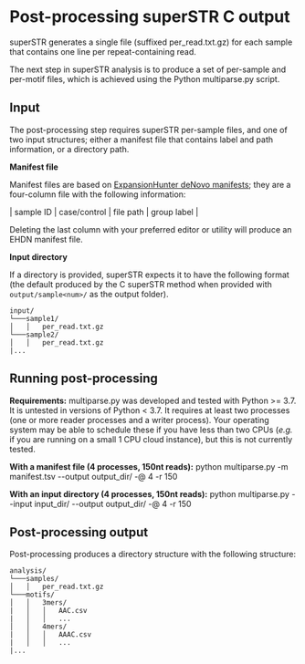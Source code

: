 # Post-processing superSTR C output

superSTR generates a single file (suffixed per_read.txt.gz) for each sample that contains one line per repeat-containing read. 

The next step in superSTR analysis is to produce a set of per-sample and per-motif files, which is achieved using the Python multiparse.py script.


## Input

The post-processing step requires superSTR per-sample files, and one of two input structures; either a manifest file that contains label and path information, or a directory path.

**Manifest file**

Manifest files are based on [ExpansionHunter deNovo manifests](https://github.com/Illumina/ExpansionHunterDenovo/blob/master/documentation/06_Merging_profiles.md); they are a four-column file with the following information:

| sample ID | case/control | file path | group label |

Deleting the last column with your preferred editor or utility will produce an EHDN manifest file.

**Input directory**

If a directory is provided, superSTR expects it to have the following format (the default produced by the C superSTR method when provided with `output/sample<num>/` as the output folder).

```
input/
└───sample1/
│   │   per_read.txt.gz   
└───sample2/
│   │   per_read.txt.gz  
|...
```

## Running post-processing

**Requirements:** multiparse.py was developed and tested with Python >= 3.7. It is untested in versions of Python < 3.7. It requires at least two processes (one or more reader processes and a writer process). Your operating system may be able to schedule these if you have less than two CPUs (*e.g.* if you are running on a small 1 CPU cloud instance), but this is not currently tested.

**With a manifest file (4 processes, 150nt reads):** python multiparse.py -m manifest.tsv --output output_dir/ -@ 4 -r 150

**With an input directory (4 processes, 150nt reads):** python multiparse.py --input input_dir/ --output output_dir/ -@ 4 -r 150

## Post-processing output

Post-processing produces a directory structure with the following structure:

```
analysis/
└───samples/
│   │   per_read.txt.gz   
└───motifs/
│   │   3mers/
|   │   │   AAC.csv
|   │   │   ...
│   │   4mers/
|   │   │   AAAC.csv
|   │   │   ...
|...
```
